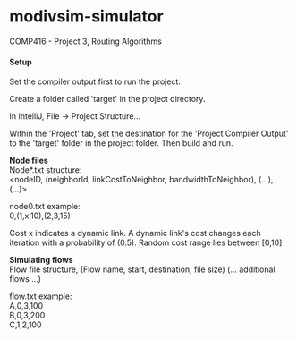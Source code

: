 # modivsim-simulator
COMP416 - Project 3, Routing Algorithms

#### Setup
Set the compiler output first to run the project.

Create a folder called 'target' in the project directory.

In IntelliJ,
File -> Project Structure...

Within the 'Project' tab, set the destination for the 'Project Compiler Output' to the 'target' folder in the project folder. Then build and run.

**Node files**\
Node*.txt structure:\
<nodeID, (neighborId, linkCostToNeighbor, bandwidthToNeighbor), (...), (...)>

node0.txt example:\
0,(1,x,10),(2,3,15)

Cost x indicates a dynamic link. A dynamic link's cost changes each iteration with a probability of (0.5). Random cost
range lies between [0,10]

**Simulating flows**\
Flow file structure,
(Flow name, start, destination, file size)
(... additional flows ...)
     
flow.txt example:\
A,0,3,100\
B,0,3,200\
C,1,2,100